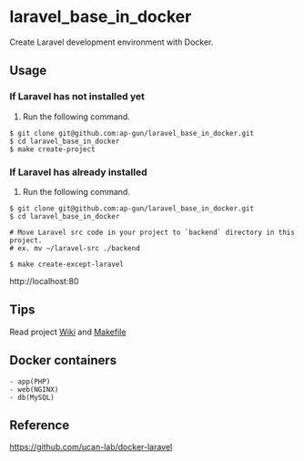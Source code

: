 # laravel_base_in_docker
Create Laravel development environment with Docker.

## Usage

### If Laravel has not installed yet
1. Run the following command.

```shell
$ git clone git@github.com:ap-gun/laravel_base_in_docker.git
$ cd laravel_base_in_docker
$ make create-project
```

### If Laravel has already installed
1. Run the following command.

```shell
$ git clone git@github.com:ap-gun/laravel_base_in_docker.git
$ cd laravel_base_in_docker

# Move Laravel src code in your project to `backend` directory in this project.
# ex. mv ~/laravel-src ./backend

$ make create-except-laravel
```

http://localhost:80


## Tips

Read project [Wiki](https://github.com/ap-gun/laravel_base_in_docker/wiki) and [Makefile](https://github.com/ap-gun/laravel_base_in_docker/blob/main/Makefile)

## Docker containers

```
- app(PHP)
- web(NGINX)
- db(MySQL)
```

## Reference
https://github.com/ucan-lab/docker-laravel
